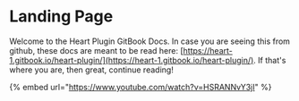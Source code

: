 # Landing Page

Welcome to the Heart Plugin GitBook Docs. In case you are seeing this from github, these docs are meant to be read here: [https://heart-1.gitbook.io/heart-plugin/](https://heart-1.gitbook.io/heart-plugin/). If that's where you are, then great, continue reading!

{% embed url="https://www.youtube.com/watch?v=HSRANNvY3jI" %}
